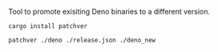 Tool to promote exisiting Deno binaries to a different version.

```
cargo install patchver
```

```
patchver ./deno ./release.json ./deno_new
```
